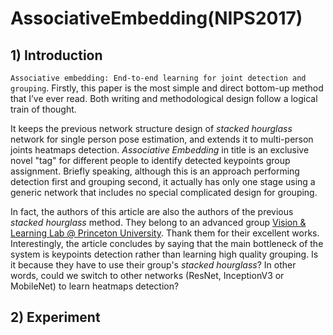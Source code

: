 # AssociativeEmbedding(NIPS2017)

## 1) Introduction

`Associative embedding: End-to-end learning for joint detection and grouping`. Firstly, this paper is the most simple and direct bottom-up method that I’ve ever read. Both writing and methodological design follow a logical train of thought. 

It keeps the previous network structure design of *stacked hourglass* network for single person pose estimation, and extends it to multi-person joints heatmaps detection. *Associative Embedding* in title is an exclusive novel "tag" for different people to identify detected keypoints group assignment. Briefly speaking, although this is an approach performing detection first and grouping second, it actually has only one stage using a generic network that includes no special complicated design for grouping.

In fact, the authors of this article are also the authors of the previous *stacked hourglass* method. They belong to an advanced group [Vision & Learning Lab @ Princeton University](https://pvl.cs.princeton.edu/). Thank them for their excellent works. Interestingly, the article concludes by saying that the main bottleneck of the system is keypoints detection rather than learning high quality grouping. Is it because they have to use their group's *stacked hourglass*? In other words, could we switch to other networks (ResNet, InceptionV3 or MobileNet) to learn heatmaps detection?


## 2) Experiment
